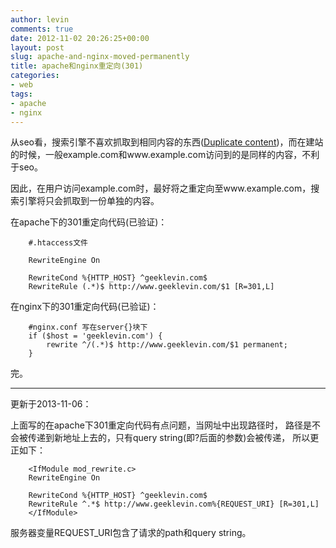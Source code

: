 ```yaml
---
author: levin
comments: true
date: 2012-11-02 20:26:25+00:00
layout: post
slug: apache-and-nginx-moved-permanently
title: apache和nginx重定向(301)
categories:
- web
tags:
- apache
- nginx
---
```


从seo看，搜索引擎不喜欢抓取到相同内容的东西(<a href="http://en.wikipedia.org/wiki/Duplicate_content" rel="nofollow">Duplicate content</a>)，而在建站的时候，一般example.com和www.example.com访问到的是同样的内容，不利于seo。<!-- more -->

因此，在用户访问example.com时，最好将之重定向至www.example.com，搜索引擎将只会抓取到一份单独的内容。

在apache下的301重定向代码(已验证)：

        #.htaccess文件

        RewriteEngine On
        
        RewriteCond %{HTTP_HOST} ^geeklevin.com$
        RewriteRule (.*)$ http://www.geeklevin.com/$1 [R=301,L]
        
在nginx下的301重定向代码(已验证)：
        
        #nginx.conf 写在server{}块下
        if ($host = 'geeklevin.com') {
        	rewrite ^/(.*)$ http://www.geeklevin.com/$1 permanent;
        }

完。

***
更新于2013-11-06：

上面写的在apache下301重定向代码有点问题，当网址中出现路径时，
路径是不会被传递到新地址上去的，只有query string(即?后面的参数)会被传递，
所以更正如下：

        <IfModule mod_rewrite.c>
        RewriteEngine On

        RewriteCond %{HTTP_HOST} ^geeklevin.com$
        RewriteRule ^.*$ http://www.geeklevin.com%{REQUEST_URI} [R=301,L]
        </IfModule>
        
服务器变量REQUEST_URI包含了请求的path和query string。

